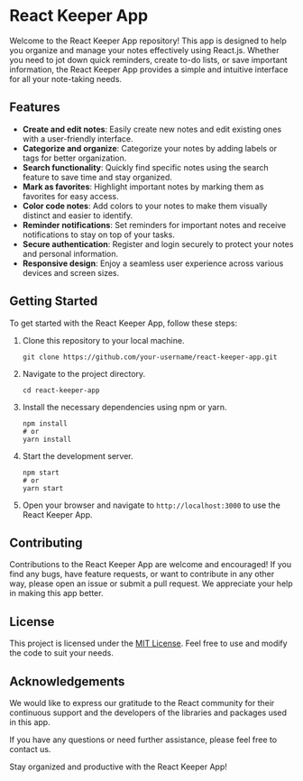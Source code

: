 # React Keeper App

Welcome to the React Keeper App repository! This app is designed to help you organize and manage your notes effectively using React.js. Whether you need to jot down quick reminders, create to-do lists, or save important information, the React Keeper App provides a simple and intuitive interface for all your note-taking needs.

## Features

- **Create and edit notes**: Easily create new notes and edit existing ones with a user-friendly interface.
- **Categorize and organize**: Categorize your notes by adding labels or tags for better organization.
- **Search functionality**: Quickly find specific notes using the search feature to save time and stay organized.
- **Mark as favorites**: Highlight important notes by marking them as favorites for easy access.
- **Color code notes**: Add colors to your notes to make them visually distinct and easier to identify.
- **Reminder notifications**: Set reminders for important notes and receive notifications to stay on top of your tasks.
- **Secure authentication**: Register and login securely to protect your notes and personal information.
- **Responsive design**: Enjoy a seamless user experience across various devices and screen sizes.

## Getting Started

To get started with the React Keeper App, follow these steps:

1. Clone this repository to your local machine.
   ```shell
   git clone https://github.com/your-username/react-keeper-app.git
   ```

2. Navigate to the project directory.
   ```shell
   cd react-keeper-app
   ```

3. Install the necessary dependencies using npm or yarn.
   ```shell
   npm install
   # or
   yarn install
   ```

4. Start the development server.
   ```shell
   npm start
   # or
   yarn start
   ```

5. Open your browser and navigate to `http://localhost:3000` to use the React Keeper App.

## Contributing

Contributions to the React Keeper App are welcome and encouraged! If you find any bugs, have feature requests, or want to contribute in any other way, please open an issue or submit a pull request. We appreciate your help in making this app better.

## License

This project is licensed under the [MIT License](LICENSE). Feel free to use and modify the code to suit your needs.

## Acknowledgements

We would like to express our gratitude to the React community for their continuous support and the developers of the libraries and packages used in this app.

If you have any questions or need further assistance, please feel free to contact us.

Stay organized and productive with the React Keeper App!
